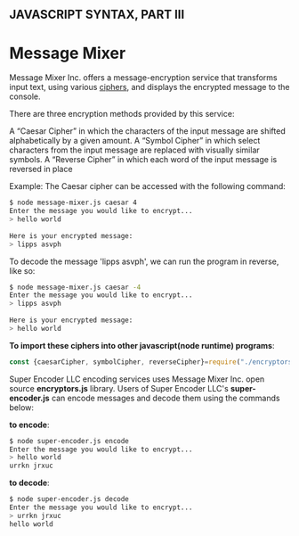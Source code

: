 ## JAVASCRIPT SYNTAX, PART III

# Message Mixer
Message Mixer Inc. offers a message-encryption service that transforms input text, using various [ciphers](https://en.wikipedia.org/wiki/Cipher), and displays the encrypted message to the console.

There are three encryption methods provided by this service:

A “Caesar Cipher” in which the characters of the input message are shifted alphabetically by a given amount.
A “Symbol Cipher” in which select characters from the input message are replaced with visually similar symbols.
A “Reverse Cipher” in which each word of the input message is reversed in place


Example:
The Caesar cipher can be accessed with the following command:
```bash
$ node message-mixer.js caesar 4
Enter the message you would like to encrypt...
> hello world
 
Here is your encrypted message:
> lipps asvph
```
To decode the message 'lipps asvph', we can run the program in reverse, like so:
```bash
$ node message-mixer.js caesar -4
Enter the message you would like to encrypt...
> lipps asvph
 
Here is your encrypted message:
> hello world
```

**To import these ciphers into other javascript(node runtime) programs**:
```javascript
const {caesarCipher, symbolCipher, reverseCipher}=require("./encryptors");
```

Super Encoder LLC encoding services uses Message Mixer Inc. open source **encryptors.js** library.
Users of  Super Encoder LLC's **super-encoder.js** can  encode messages and decode them using the commands below:

**to encode**:
```bash
$ node super-encoder.js encode
Enter the message you would like to encrypt...
> hello world
urrkn jrxuc
```

**to decode**:
```bash
$ node super-encoder.js decode
Enter the message you would like to encrypt...
> urrkn jrxuc
hello world
```
